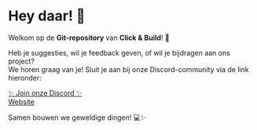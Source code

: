 # Hey daar! 👋  
Welkom op de **Git-repository** van **Click & Build**! 🚀  

Heb je suggesties, wil je feedback geven, of wil je bijdragen aan ons project?  
We horen graag van je! Sluit je aan bij onze Discord-community via de link hieronder:  

[✨ Join onze Discord ✨](https://discord.gg/SQxBKb8usA)  
[Website](https://bardoxx.github.io/Website-Click)

Samen bouwen we geweldige dingen! 💻✨
